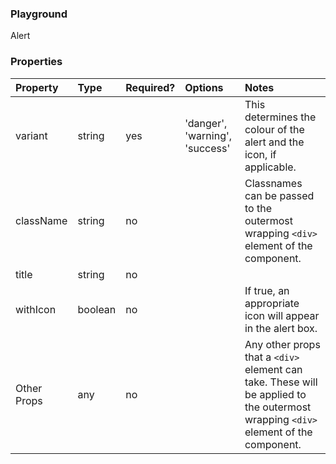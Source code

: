 <Anchor idToScrollTo="playground"><h3>Playground</h3></Anchor>

<Playground>
    <Alert>Alert</Alert>
</Playground>

<Anchor idToScrollTo="properties"><h3>Properties</h3></Anchor>

| Property    | Type    | Required? | Options                        | Notes                                                                                                                              |
| :---------- | :------ | :-------- | :----------------------------- | :--------------------------------------------------------------------------------------------------------------------------------- |
| variant     | string  | yes       | 'danger', 'warning', 'success' | This determines the colour of the alert and the icon, if applicable.                                                               |
| className   | string  | no        |                                | Classnames can be passed to the outermost wrapping `<div>` element of the component.                                               |
| title       | string  | no        |                                |                                                                                                                                    |
| withIcon    | boolean | no        |                                | If true, an appropriate icon will appear in the alert box.                                                                         |
| Other Props | any     | no        |                                | Any other props that a `<div>` element can take. These will be applied to the outermost wrapping `<div>` element of the component. |

